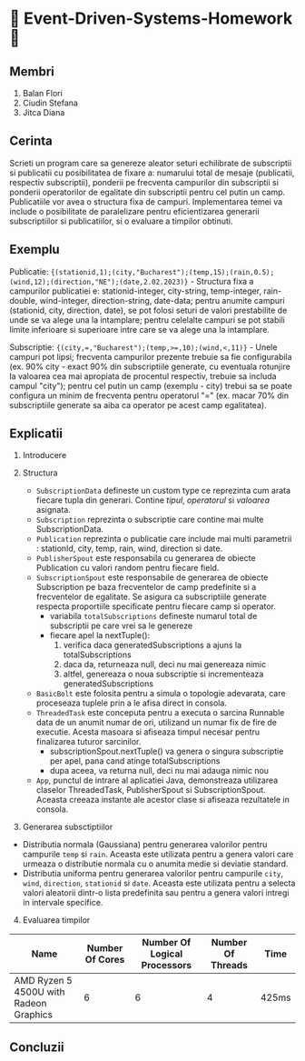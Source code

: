 # 👾 Event-Driven-Systems-Homework 👾

## Membri
1. Balan Flori
2. Ciudin Stefana
3. Jitca Diana 

## Cerinta
Scrieti un program care sa genereze aleator seturi echilibrate de subscriptii si publicatii cu posibilitatea de fixare a: numarului total de mesaje (publicatii, respectiv subscriptii), ponderii pe frecventa campurilor din subscriptii si ponderii operatorilor de egalitate din subscriptii pentru cel putin un camp. Publicatiile vor avea o structura fixa de campuri. Implementarea temei va include o posibilitate de paralelizare pentru eficientizarea generarii subscriptiilor si publicatiilor, si o evaluare a timpilor obtinuti.

## Exemplu
Publicatie: `{(stationid,1);(city,"Bucharest");(temp,15);(rain,0.5);(wind,12);(direction,"NE");(date,2.02.2023)}` - Structura fixa a campurilor publicatiei e: stationid-integer, city-string, temp-integer, rain-double, wind-integer, direction-string, date-data; pentru anumite campuri (stationid, city, direction, date), se pot folosi seturi de valori prestabilite de unde se va alege una la intamplare; pentru celelalte campuri se pot stabili limite inferioare si superioare intre care se va alege una la intamplare.

Subscriptie: `{(city,=,"Bucharest");(temp,>=,10);(wind,<,11)}` - Unele campuri pot lipsi; frecventa campurilor prezente trebuie sa fie configurabila (ex. 90% city - exact 90% din subscriptiile generate, cu eventuala rotunjire la valoarea cea mai apropiata de procentul respectiv, trebuie sa includa campul "city"); pentru cel putin un camp (exemplu - city) trebui sa se poate configura un minim de frecventa pentru operatorul "=" (ex. macar 70% din subscriptiile generate sa aiba ca operator pe acest camp egalitatea).

## Explicatii
1. Introducere
2. Structura
   - `SubscriptionData` defineste un custom type ce reprezinta cum arata fiecare tupla din generari. Contine *tipul*, *operatorul* si *valoarea* asignata.
   - `Subscription` reprezinta o subscriptie care contine mai multe SubscriptionData.
   - `Publication` reprezinta o publicatie care include mai multi parametrii : stationId, city, temp, rain, wind, direction si date.
   - `PublisherSpout` este responsabila cu generarea de obiecte Publication cu valori random pentru fiecare field.
   - `SubscriptionSpout` este responsabile de generarea de obiecte Subscription pe baza frecventelor de camp predefinite si a frecventelor de egalitate. Se asigura ca subscriptiile generate respecta proportiile specificate pentru fiecare camp si operator.
       - variabila `totalSubscriptions` defineste numarul total de subscriptii pe care vrei sa le genereze
       - fiecare apel la nextTuple():
          1. verifica daca generatedSubscriptions a ajuns la totalSubscriptions
          2. daca da, returneaza null, deci nu mai genereaza nimic
          3. altfel, genereaza o noua subscriptie si incrementeaza generatedSubscriptions
   - `BasicBolt` este folosita pentru a simula o topologie adevarata, care proceseaza tuplele prin a le afisa direct in consola.
   - `ThreadedTask` este conceputa pentru a executa o sarcina Runnable data de un anumit numar de ori, utilizand un numar fix de fire de executie. Acesta masoara si afiseaza timpul necesar pentru finalizarea tuturor sarcinilor.
      - subscriptionSpout.nextTuple() va genera o singura subscriptie per apel, pana cand atinge totalSubscriptions
      - dupa aceea, va returna null, deci nu mai adauga nimic nou
   - `App`, punctul de intrare al aplicatiei Java, demonstreaza utilizarea claselor ThreadedTask, PublisherSpout si SubscriptionSpout. Aceasta creeaza instante ale acestor clase si afiseaza rezultatele in consola.

3. Generarea subsctiptiilor
  - Distributia normala (Gaussiana) pentru generarea valorilor pentru campurile `temp` si `rain`. Aceasta este utilizata pentru a genera valori care urmeaza o distributie normala cu o anumita medie si deviatie standard.
  - Distributia uniforma pentru generarea valorilor pentru campurile `city`, `wind`, `direction`, `stationid` si `date`. Aceasta este utilizata pentru a selecta valori aleatorii dintr-o lista predefinita sau pentru a genera valori intregi in intervale specifice.
    
4. Evaluarea timpilor


| Name                                    | Number Of Cores | Number Of Logical Processors | Number Of Threads | Time  |
|-----------------------------------------|-----------------|------------------------------|-------------------|-------|
| AMD Ryzen 5 4500U with Radeon Graphics  | 6               | 6                            | 4                 | 425ms |


## Concluzii
